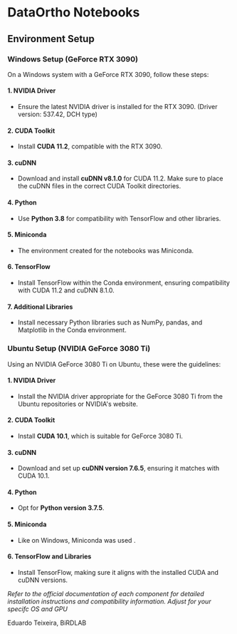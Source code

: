 # DataOrtho Notebooks
## Environment Setup

### Windows Setup (GeForce RTX 3090)

On a Windows system with a GeForce RTX 3090, follow these steps:

#### 1. **NVIDIA Driver**
   - Ensure the latest NVIDIA driver is installed for the RTX 3090. (Driver version: 537.42, DCH type)

#### 2. **CUDA Toolkit**
   - Install **CUDA 11.2**, compatible with the RTX 3090.

#### 3. **cuDNN**
   - Download and install **cuDNN v8.1.0** for CUDA 11.2. Make sure to place the cuDNN files in the correct CUDA Toolkit directories.

#### 4. **Python**
   - Use **Python 3.8** for compatibility with TensorFlow and other libraries.

#### 5. **Miniconda**
   - The environment created for the notebooks was Miniconda.

#### 6. **TensorFlow**
   - Install TensorFlow within the Conda environment, ensuring compatibility with CUDA 11.2 and cuDNN 8.1.0.

#### 7. **Additional Libraries**
   - Install necessary Python libraries such as NumPy, pandas, and Matplotlib in the Conda environment.

### Ubuntu Setup (NVIDIA GeForce 3080 Ti)

Using an NVIDIA GeForce 3080 Ti on Ubuntu, these were the guidelines:

#### 1. **NVIDIA Driver**
   - Install the NVIDIA driver appropriate for the GeForce 3080 Ti from the Ubuntu repositories or NVIDIA's website.

#### 2. **CUDA Toolkit**
   - Install **CUDA 10.1**, which is suitable for GeForce 3080 Ti.

#### 3. **cuDNN**
   - Download and set up **cuDNN version 7.6.5**, ensuring it matches with CUDA 10.1.

#### 4. **Python**
   - Opt for **Python version 3.7.5**.

#### 5. **Miniconda**
   - Like on Windows, Miniconda was used .

#### 6. **TensorFlow and Libraries**
   - Install TensorFlow, making sure it aligns with the installed CUDA and cuDNN versions.

*Refer to the official documentation of each component for detailed installation instructions and compatibility information. Adjust for your specifc OS and GPU*


Eduardo Teixeira, BiRDLAB
